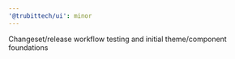 ```yaml
---
'@trubittech/ui': minor
---
```


Changeset/release workflow testing and initial theme/component foundations
